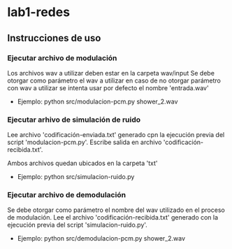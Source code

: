 # lab1-redes

## Instrucciones de uso

### Ejecutar archivo de modulación

Los archivos wav a utilizar deben estar en la carpeta wav/input
Se debe otorgar como parámetro el wav a utilizar en caso de no otorgar parámetro con wav a utilizar se intenta usar por defecto el nombre 'entrada.wav'

- Ejemplo: python src/modulacion-pcm.py shower_2.wav

### Ejecutar arhivo de simulación de ruido

Lee archivo 'codificación-enviada.txt' generado cpn la ejecución previa del script 'modulacion-pcm.py'. Escribe salida en archivo 'codificación-recibida.txt'.

Ambos archivos quedan ubicados en la carpeta 'txt'

- Ejemplo: python src/simulacion-ruido.py

### Ejecutar archivo de demodulación

Se debe otorgar como parámetro el nombre del wav utilizado en el proceso de modulación. Lee el archivo 'codificación-recibida.txt' generado con la ejecución previa del script 'simulacion-ruido.py'.

- Ejemplo: python src/demodulacion-pcm.py shower_2.wav